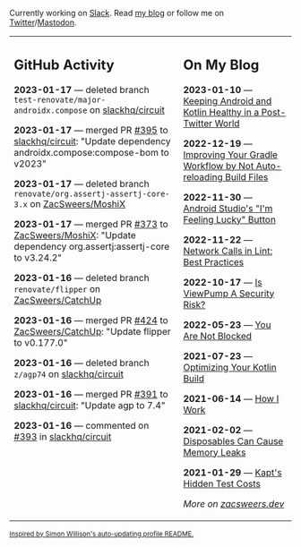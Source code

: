 Currently working on [Slack](https://slack.com/). Read [my blog](https://zacsweers.dev/) or follow me on [Twitter](https://twitter.com/ZacSweers)/[Mastodon](https://hachyderm.io/@ZacSweers).

<table><tr><td valign="top" width="60%">

## GitHub Activity
<!-- githubActivity starts -->
**2023-01-17** — deleted branch `test-renovate/major-androidx.compose` on [slackhq/circuit](https://github.com/slackhq/circuit)

**2023-01-17** — merged PR [#395](https://github.com/slackhq/circuit/pull/395) to [slackhq/circuit](https://github.com/slackhq/circuit): "Update dependency androidx.compose:compose-bom to v2023"

**2023-01-17** — deleted branch `renovate/org.assertj-assertj-core-3.x` on [ZacSweers/MoshiX](https://github.com/ZacSweers/MoshiX)

**2023-01-17** — merged PR [#373](https://github.com/ZacSweers/MoshiX/pull/373) to [ZacSweers/MoshiX](https://github.com/ZacSweers/MoshiX): "Update dependency org.assertj:assertj-core to v3.24.2"

**2023-01-16** — deleted branch `renovate/flipper` on [ZacSweers/CatchUp](https://github.com/ZacSweers/CatchUp)

**2023-01-16** — merged PR [#424](https://github.com/ZacSweers/CatchUp/pull/424) to [ZacSweers/CatchUp](https://github.com/ZacSweers/CatchUp): "Update flipper to v0.177.0"

**2023-01-16** — deleted branch `z/agp74` on [slackhq/circuit](https://github.com/slackhq/circuit)

**2023-01-16** — merged PR [#391](https://github.com/slackhq/circuit/pull/391) to [slackhq/circuit](https://github.com/slackhq/circuit): "Update agp to 7.4"

**2023-01-16** — commented on [#393](https://github.com/slackhq/circuit/pull/393#issuecomment-1384221374) in [slackhq/circuit](https://github.com/slackhq/circuit)
<!-- githubActivity ends -->
</td><td valign="top" width="40%">

## On My Blog
<!-- blog starts -->
**2023-01-10** — [Keeping Android and Kotlin Healthy in a Post-Twitter World](https://www.zacsweers.dev/keeping-android-healthy/)

**2022-12-19** — [Improving Your Gradle Workflow by Not Auto-reloading Build Files](https://www.zacsweers.dev/improving-your-workflow-by-not-auto-reloading-build-files/)

**2022-11-30** — [Android Studio's "I'm Feeling Lucky" Button](https://www.zacsweers.dev/android-studios-im-feeling-lucky-button/)

**2022-11-22** — [Network Calls in Lint: Best Practices](https://www.zacsweers.dev/network-calls-in-lint-best-practices/)

**2022-10-17** — [Is ViewPump A Security Risk?](https://www.zacsweers.dev/is-viewpump-a-security-risk/)

**2022-05-23** — [You Are Not Blocked](https://www.zacsweers.dev/you-are-not-blocked/)

**2021-07-23** — [Optimizing Your Kotlin Build](https://www.zacsweers.dev/optimizing-your-kotlin-build/)

**2021-06-14** — [How I Work](https://www.zacsweers.dev/how-i-work/)

**2021-02-02** — [Disposables Can Cause Memory Leaks](https://www.zacsweers.dev/disposables-can-cause-memory-leaks/)

**2021-01-29** — [Kapt's Hidden Test Costs](https://www.zacsweers.dev/kapts-hidden-test-costs/)
<!-- blog ends -->
_More on [zacsweers.dev](https://zacsweers.dev/)_
</td></tr></table>

<sub><a href="https://simonwillison.net/2020/Jul/10/self-updating-profile-readme/">Inspired by Simon Willison's auto-updating profile README.</a></sub>